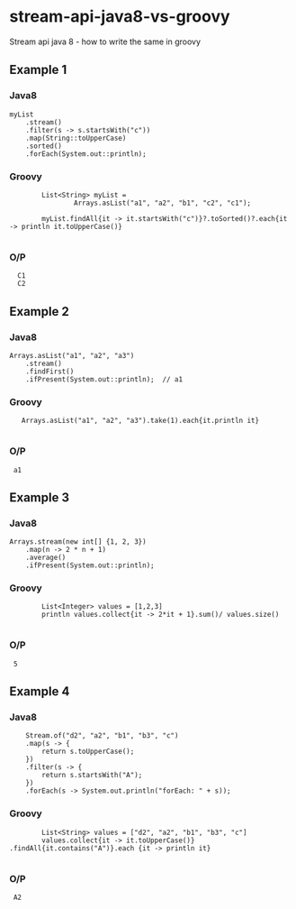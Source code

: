 # stream-api-java8-vs-groovy
Stream api java 8 - how to write the same in groovy

## Example 1
   ### Java8
```
myList
    .stream()
    .filter(s -> s.startsWith("c"))
    .map(String::toUpperCase)
    .sorted()
    .forEach(System.out::println);
```
   ### Groovy
``` 
        List<String> myList =
                Arrays.asList("a1", "a2", "b1", "c2", "c1");

        myList.findAll{it -> it.startsWith("c")}?.toSorted()?.each{it -> println it.toUpperCase()}
    
```

  ### O/P
```
  C1
  C2
```
## Example 2
   ### Java8
```
Arrays.asList("a1", "a2", "a3")
    .stream()
    .findFirst()
    .ifPresent(System.out::println);  // a1
```
   ### Groovy
```
   Arrays.asList("a1", "a2", "a3").take(1).each{it.println it}
    
```


  ### O/P
```
 a1
```

## Example 3
   ### Java8
```
Arrays.stream(new int[] {1, 2, 3})
    .map(n -> 2 * n + 1)
    .average()
    .ifPresent(System.out::println);  
```
   ### Groovy
```
        List<Integer> values = [1,2,3]
        println values.collect{it -> 2*it + 1}.sum()/ values.size()
    
```


  ### O/P
```
 5
```
## Example 4
   ### Java8
```
    Stream.of("d2", "a2", "b1", "b3", "c")
    .map(s -> {
        return s.toUpperCase();
    })
    .filter(s -> {
        return s.startsWith("A");
    })
    .forEach(s -> System.out.println("forEach: " + s));
```
   ### Groovy
```
        List<String> values = ["d2", "a2", "b1", "b3", "c"]
        values.collect{it -> it.toUpperCase()} .findAll{it.contains("A")}.each {it -> println it}
    
```


  ### O/P
```
 A2
```
